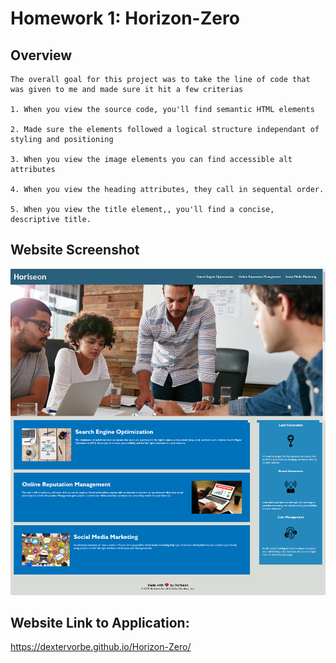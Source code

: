 # Homework 1: Horizon-Zero

## Overview

```
The overall goal for this project was to take the line of code that was given to me and made sure it hit a few criterias

1. When you view the source code, you'll find semantic HTML elements

2. Made sure the elements followed a logical structure independant of styling and positioning

3. When you view the image elements you can find accessible alt attributes

4. When you view the heading attributes, they call in sequental order.

5. When you view the title element,, you'll find a concise, descriptive title.
```


## Website Screenshot
![Horiseon Website includes a navigation bar, a header image, and cards with text and images at the bottom of the page.](./assets/images/Webpage.png)


## Website Link to Application:
https://dextervorbe.github.io/Horizon-Zero/
